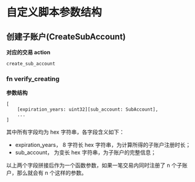 # 自定义脚本参数结构

## 创建子账户(CreateSubAccount)

**对应的交易 action**

```
create_sub_account
```

### fn verify_creating

**参数结构**

```
[
    [expiration_years: uint32][sub_account: SubAccount],
    ...
]
```

其中所有字段均为 hex 字符串，各字段含义如下：

- expiration_years， 8 字符长 hex 字符串，为计算所得的子账户注册时长；
- sub_account， 为变长 hex 字符串，为子账户的完整信息；

以上两个字段拼接后作为一个函数参数，如果一笔交易内同时注册了 n 个子账户，那么就会有 n 个这样的参数。
